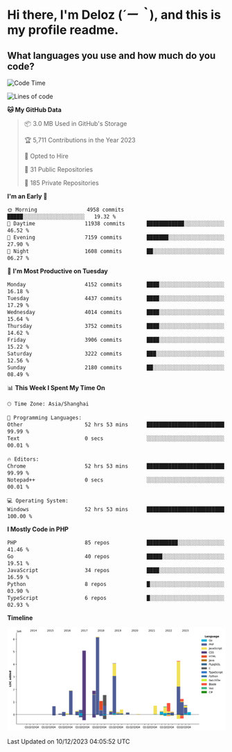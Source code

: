 # **Hi there, I'm Deloz (*´ー｀*), and this is my profile readme.**

## **What languages you use and how much do you code?**

<!--START_SECTION:waka-->
![Code Time](http://img.shields.io/badge/Code%20Time-2%2C960%20hrs%208%20mins-blue)

![Lines of code](https://img.shields.io/badge/From%20Hello%20World%20I%27ve%20Written-33.5%20million%20lines%20of%20code-blue)

**🐱 My GitHub Data** 

> 📦 3.0 MB Used in GitHub's Storage 
 > 
> 🏆 5,711 Contributions in the Year 2023
 > 
> 💼 Opted to Hire
 > 
> 📜 31 Public Repositories 
 > 
> 🔑 185 Private Repositories 
 > 
**I'm an Early 🐤** 

```text
🌞 Morning                4958 commits        █████░░░░░░░░░░░░░░░░░░░░   19.32 % 
🌆 Daytime                11938 commits       ████████████░░░░░░░░░░░░░   46.52 % 
🌃 Evening                7159 commits        ███████░░░░░░░░░░░░░░░░░░   27.90 % 
🌙 Night                  1608 commits        ██░░░░░░░░░░░░░░░░░░░░░░░   06.27 % 
```
📅 **I'm Most Productive on Tuesday** 

```text
Monday                   4152 commits        ████░░░░░░░░░░░░░░░░░░░░░   16.18 % 
Tuesday                  4437 commits        ████░░░░░░░░░░░░░░░░░░░░░   17.29 % 
Wednesday                4014 commits        ████░░░░░░░░░░░░░░░░░░░░░   15.64 % 
Thursday                 3752 commits        ████░░░░░░░░░░░░░░░░░░░░░   14.62 % 
Friday                   3906 commits        ████░░░░░░░░░░░░░░░░░░░░░   15.22 % 
Saturday                 3222 commits        ███░░░░░░░░░░░░░░░░░░░░░░   12.56 % 
Sunday                   2180 commits        ██░░░░░░░░░░░░░░░░░░░░░░░   08.49 % 
```


📊 **This Week I Spent My Time On** 

```text
🕑︎ Time Zone: Asia/Shanghai

💬 Programming Languages: 
Other                    52 hrs 53 mins      █████████████████████████   99.99 % 
Text                     0 secs              ░░░░░░░░░░░░░░░░░░░░░░░░░   00.01 % 

🔥 Editors: 
Chrome                   52 hrs 53 mins      █████████████████████████   99.99 % 
Notepad++                0 secs              ░░░░░░░░░░░░░░░░░░░░░░░░░   00.01 % 

💻 Operating System: 
Windows                  52 hrs 53 mins      █████████████████████████   100.00 % 
```

**I Mostly Code in PHP** 

```text
PHP                      85 repos            ██████████░░░░░░░░░░░░░░░   41.46 % 
Go                       40 repos            █████░░░░░░░░░░░░░░░░░░░░   19.51 % 
JavaScript               34 repos            ████░░░░░░░░░░░░░░░░░░░░░   16.59 % 
Python                   8 repos             █░░░░░░░░░░░░░░░░░░░░░░░░   03.90 % 
TypeScript               6 repos             █░░░░░░░░░░░░░░░░░░░░░░░░   02.93 % 
```



**Timeline**

![Lines of Code chart](https://raw.githubusercontent.com/deloz/deloz/main/assets/bar_graph.png)


 Last Updated on 10/12/2023 04:05:52 UTC
<!--END_SECTION:waka-->
